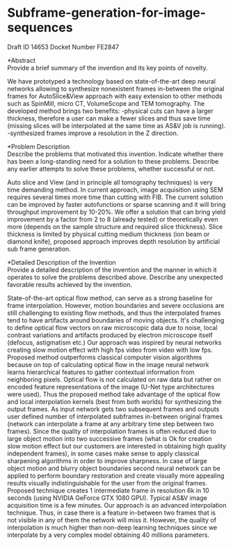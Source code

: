 # Subframe-generation-for-image-sequences

Draft ID  14653   Docket Number  FE2847  

*Abstract  
Provide a brief summary of the invention and its key points of novelty.    

We have prototyped a technology based on state-of-the-art deep neural networks allowing to synthesize nonexistent frames in-between the original frames for AutoSlice&View approach with easy extension to other methods such as SpinMill, micro CT, VolumeScope and TEM tomography. 
The developed method brings two benefits:
-physical cuts can have a larger thickness, therefore a user can make a fewer slices and thus save time (missing slices will be interpolated at the same time as AS&V job is running).
-synthesized frames improve a resolution in the Z direction. 

*Problem Description  
Describe the problems that motivated this invention. Indicate whether there has been a long-standing need for a solution to these problems. Describe any earlier attempts to solve these problems, whether successful or not.   

Auto slice and View (and in principle all tomography techniques) is very time demanding method. In current approach, image acquisition using SEM requires several times more time than cutting with FIB.
The current solution can be improved by faster autofunctions or sparse scanning and it will bring throughput improvement by 10-20%. We offer a solution that can bring yield improvement by a factor from 2 to 8 (already tested) or theoretically even more (depends on the sample structure and required slice thickness). Slice thickness is limited by physical cutting medium thickness (ion beam or diamond knife), proposed approach improves depth resolution by artificial sub frame generation.
  
*Detailed Description of the Invention  
Provide a detailed description of the invention and the manner in which it operates to solve the problems described above. Describe any unexpected favorable results achieved by the invention.   

State-of-the-art optical flow method, can serve as a strong baseline for frame interpolation. However, motion boundaries and severe occlusions are still challenging to existing flow methods, and thus the interpolated frames tend to have artifacts around boundaries of moving objects. It's challenging to define optical flow vectors on raw microscopic data due to noise, local contrast variations and artifacts produced by electron microscope itself (defocus, astigmatism etc.)
Our approach was inspired by neural networks creating slow motion effect with high fps video from video with low fps. Proposed method outperforms classical computer vision algorithms because on top of calculating optical flow in the image neural network learns hierarchical features to gather contextual information from neighboring pixels. Optical flow is not calculated on raw data but rather on encoded feature representations of the image (U-Net type architectures were used). 
Thus the proposed method take advantage of the optical flow and local interpolation kernels (best from both worlds) for synthesizing the output frames.
As input network gets two subsequent frames and outputs user defined number of interpolated subframes in-between original frames (network can interpolate a frame at any arbitrary time step between two frames). 
Since the quality of interpolation frames is often reduced due to large object motion into two successive frames (what is Ok for creation slow motion effect but our customers are interested in obtaining high quality independent frames), in some cases make sense to apply classical sharpening algorithms in order to improve sharpness. In case of large object motion and blurry object boundaries second neural network can be applied to perform boundary restoration and create visually more appealing results visually indistinguishable for the user from the original frames.
Proposed technique creates 1 intermediate frame in resolution 6k in 10 seconds (using NVIDIA GeForce GTX 1080 GPU). Typical AS&V image acquisition time is a few minutes.
Our approach is an advanced interpolation technique. Thus, in case there is a feature in-between two frames that is not visible in any of them the network will miss it. However, the quality of interpolation is much higher than non-deep learning techniques since we interpolate by a very complex model obtaining 40 millions parameters. 
